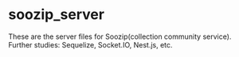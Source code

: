 # soozip_server
These are the server files for Soozip(collection community service).<br>
Further studies: Sequelize, Socket.IO, Nest.js, etc.
